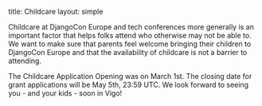 title: Childcare
layout: simple


Childcare at DjangoCon Europe and tech conferences more generally is an important factor that helps folks attend who otherwise may not be able to. We want to make sure that parents feel welcome bringing their children to DjangoCon Europe and that the availability of childcare is not a barrier to attending.
 
[//]: # (If you are interested in childcare free of charge please fill out [this form]&#40;https://forms.gle/haMAdd6942c8CSMs8&#41; by May 5.)
The Childcare Application Opening was on March 1st. The closing date for grant applications will be May 5th, 23:59 UTC.
We look forward to seeing you - and your kids - soon in Vigo!